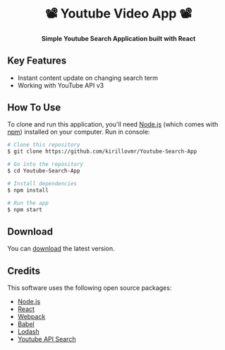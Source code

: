 <h1 align="center">
  📽 Youtube Video App 📽
  <br>
</h1>

<h4 align="center">Simple Youtube Search Application built with React</h4>

## Key Features

* Instant content update on changing search term
* Working with YouTube API v3

## How To Use

To clone and run this application, you'll need [Node.js](https://nodejs.org/en/download/) (which comes with [npm](http://npmjs.com)) installed on your computer.
Run in console:

```bash
# Clone this repository
$ git clone https://github.com/kirillovmr/Youtube-Search-App

# Go into the repository
$ cd Youtube-Search-App

# Install dependencies
$ npm install

# Run the app
$ npm start
```

## Download

You can [download](https://github.com/kirillovmr/Youtube-Search-App/archive/master.zip) the latest version.

## Credits

This software uses the following open source packages:

- [Node.js](https://nodejs.org/)
- [React](https://reactjs.org)
- [Webpack](https://webpack.js.org)
- [Babel](https://babeljs.io)
- [Lodash](https://lodash.com)
- [Youtube API Search](https://www.npmjs.com/package/youtube-api-search)